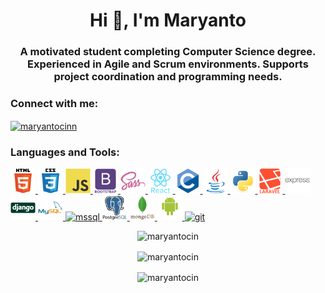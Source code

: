 <h1 align="center">Hi 👋, I'm Maryanto</h1>
<h3 align="center">
   A motivated student completing Computer Science degree. Experienced in Agile
   and Scrum environments. Supports project coordination and programming needs.
</h3>
<h3 align="left">Connect with me:</h3>
<p align="left">
   <a href="https://linkedin.com/in/maryantocinn" target="blank"
      ><img
      align="center"
      src="https://raw.githubusercontent.com/rahuldkjain/github-profile-readme-generator/master/src/images/icons/Social/linked-in-alt.svg"
      alt="maryantocinn"
      height="30"
      width="40"
      /></a>
</p>
<h3 align="left">Languages and Tools:</h3>
<p align="left">
   <a href="https://www.w3.org/html/" target="_blank">
   <img
      src="https://raw.githubusercontent.com/devicons/devicon/master/icons/html5/html5-original-wordmark.svg"
      alt="html5"
      width="40"
      height="40"
      />
   </a>
   <a href="https://www.w3schools.com/css/" target="_blank">
   <img
      src="https://raw.githubusercontent.com/devicons/devicon/master/icons/css3/css3-original-wordmark.svg"
      alt="css3"
      width="40"
      height="40"
      />
   </a>
   <a
      href="https://developer.mozilla.org/en-US/docs/Web/JavaScript"
      target="_blank"
      >
   <img
      src="https://raw.githubusercontent.com/devicons/devicon/master/icons/javascript/javascript-original.svg"
      alt="javascript"
      width="40"
      height="40"
      />
   </a>
   <a href="https://getbootstrap.com" target="_blank">
   <img
      src="https://raw.githubusercontent.com/devicons/devicon/master/icons/bootstrap/bootstrap-plain-wordmark.svg"
      alt="bootstrap"
      width="40"
      height="40"
      />
   </a>
   <a href="https://sass-lang.com" target="_blank">
   <img
      src="https://raw.githubusercontent.com/devicons/devicon/master/icons/sass/sass-original.svg"
      alt="sass"
      width="40"
      height="40"
      />
   <a href="https://reactjs.org/" target="_blank">
   <img
      src="https://raw.githubusercontent.com/devicons/devicon/master/icons/react/react-original-wordmark.svg"
      alt="react"
      width="40"
      height="40"
      />
   </a>
   <a href="https://www.cprogramming.com/" target="_blank">
   <img
      src="https://raw.githubusercontent.com/devicons/devicon/master/icons/c/c-original.svg"
      alt="c"
      width="40"
      height="40"
      />
   </a>
   <a href="https://www.java.com" target="_blank">
   <img
      src="https://raw.githubusercontent.com/devicons/devicon/master/icons/java/java-original.svg"
      alt="java"
      width="40"
      height="40"
      />
   </a>
   <a href="https://www.python.org" target="_blank">
   <img
      src="https://raw.githubusercontent.com/devicons/devicon/master/icons/python/python-original.svg"
      alt="python"
      width="40"
      height="40"
      />
   </a>
   <a href="https://laravel.com/" target="_blank">
   <img
      src="https://raw.githubusercontent.com/devicons/devicon/master/icons/laravel/laravel-plain-wordmark.svg"
      alt="laravel"
      width="40"
      height="40"
      />
   </a>
   <a href="https://expressjs.com" target="_blank">
   <img
      src="https://raw.githubusercontent.com/devicons/devicon/master/icons/express/express-original-wordmark.svg"
      alt="express"
      width="40"
      height="40"
      />
   </a>
   <a href="https://www.django-rest-framework.org/" target="_blank">
   <img
      src="https://raw.githubusercontent.com/devicons/devicon/master/icons/django/django-original.svg"
      alt="django"
      width="40"
      height="40"
      />
   </a>
   <a href="https://www.mysql.com/" target="_blank">
   <img
      src="https://raw.githubusercontent.com/devicons/devicon/master/icons/mysql/mysql-original-wordmark.svg"
      alt="mysql"
      width="40"
      height="40"
      /> </a
      ><a href="https://www.microsoft.com/en-us/sql-server" target="_blank">
   <img
      src="https://www.svgrepo.com/show/303229/microsoft-sql-server-logo.svg"
      alt="mssql"
      width="40"
      height="40"
      /> </a
      ><a href="https://www.postgresql.org" target="_blank">
   <img
      src="https://raw.githubusercontent.com/devicons/devicon/master/icons/postgresql/postgresql-original-wordmark.svg"
      alt="postgresql"
      width="40"
      height="40"
      />
   </a>
   <a href="https://www.mongodb.com/" target="_blank">
   <img
      src="https://raw.githubusercontent.com/devicons/devicon/master/icons/mongodb/mongodb-original-wordmark.svg"
      alt="mongodb"
      width="40"
      height="40"
      />
   </a> </a
      ><a href="https://developer.android.com" target="_blank">
   <img
      src="https://raw.githubusercontent.com/devicons/devicon/master/icons/android/android-original-wordmark.svg"
      alt="android"
      width="40"
      height="40"
      /> </a
      ><a href="https://git-scm.com/" target="_blank">
   <img
      src="https://www.vectorlogo.zone/logos/git-scm/git-scm-icon.svg"
      alt="git"
      width="40"
      height="40"
      />
   </a>
</p>
<p align="center">
   <img
      src="https://github-readme-stats.vercel.app/api/top-langs?username=maryantocin&show_icons=true&locale=en&layout=compact&theme=github_dark&hide_border=true"
      alt="maryantocin"
      />
</p>
<p align="center">
   <img
      align="center"
      src="https://github-readme-stats.vercel.app/api?username=maryantocin&show_icons=true&locale=en&theme=github_dark&hide_border=true"
      alt="maryantocin"
      />
</p>
<p align="center">
   <img
      align="center"
      src="https://github-readme-streak-stats.herokuapp.com/?user=maryantocin&theme=holi-theme&hide_border=true"
      alt="maryantocin"
      />
</p>
